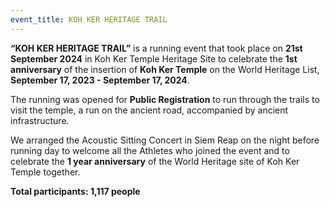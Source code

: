 ```yaml
---
event_title: KOH KER HERITAGE TRAIL
---
```

**“KOH KER HERITAGE TRAIL”** is a running event that took place on **21st September 2024** in Koh Ker Temple Heritage Site to celebrate the **1st anniversary** of the insertion of **Koh Ker Temple** on the World Heritage List, **September 17, 2023 - September 17, 2024**.

The running was opened for **Public Registration** to run through the trails to visit the temple, a run on the ancient road, accompanied by ancient infrastructure.

We arranged the Acoustic Sitting Concert in Siem Reap on the night before running day to welcome all the Athletes who joined the event and to celebrate the **1 year anniversary** of the World Heritage site of Koh Ker Temple together.

**Total participants: 1,117 people**
